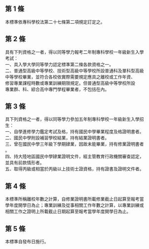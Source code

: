 第 1 條
-------
本標準依專科學校法第二十七條第二項規定訂定之。

第 2 條
-------
具有下列資格之一者，得以同等學力報考二年制專科學校一年級新生入學  
考試：  
一、具入學大學同等學力認定標準第二條各款資格之一。  
二、普通型高級中等學校、技術型高級中等學校所設普通科及單科型高級  
    中等學校畢業，並符合各校依實際需要規定應具之離校或工作年資、  
    修習專業課程時數或專業訓練期限規定。但普通型高級中等學校所設  
    專業群、科、綜合高中專門學程畢業者，不包括在內。

第 3 條
-------
具下列資格之一者，得以同等學力參加五年制專科學校一年級新生入學招  
生：  
一、自學進修學力鑑定考試及格，持有國民中學畢業程度及格證明書者。  
二、國民中學附設補習學校結業，持有結業證明書者。  
三、曾在國民中學三年級下學期肄業，因故未能畢業，持有修業證明書者  
    。  
四、持大陸地區國民中學肄業證明文件，經主管教育行政機關審查認定，  
    並具有前款情形者。  
五、取得丙級或相當於丙級以上技術士證資格，持有證書及證明文件者。

第 4 條
-------
本標準所稱離校年數之計算，自修業證明書所載修業截止日起算至報考當  
學年度開學日為止；專業訓練及從事相關工作年數之計算，以專業訓練或  
相關工作之證明上所載截止日期起算至報考當學年度開學日為止。

第 5 條
-------
本標準自發布日施行。

